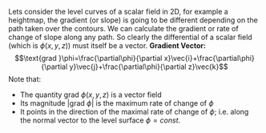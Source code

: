 Lets consider the level curves of a scalar field in 2D, for example a heightmap, the gradient (or slope) is going to be different depending on the path taken over the contours.
We can calculate the gradient or rate of change of slope along any path. So clearly the differential of a scalar field (which is $\phi(x,y,z)$) must itself be a vector.
**Gradient Vector:**
$$\text{grad }\phi=\frac{\partial\phi}{\partial x}\vec{i}+\frac{\partial\phi}{\partial y}\vec{j}+\frac{\partial\phi}{\partial z}\vec{k}$$
Note that:
- The quantity $\text{grad }\phi(x,y,z)$ is a vector field
- Its magnitude $|\text{grad }\phi|$ is the maximum rate of change of $\phi$ 
- It points in the direction of the maximal rate of change of $\phi$; i.e. along the normal vector to the level surface $\phi = const.$
